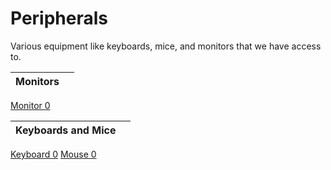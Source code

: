 
# Peripherals

Various equipment like keyboards, mice, and monitors that we have access to.

**Monitors** ||
---|---
[Monitor 0](m0/)

**Keyboards and Mice** ||
---|---
[Keyboard 0](k0/)
[Mouse 0](m0/)
